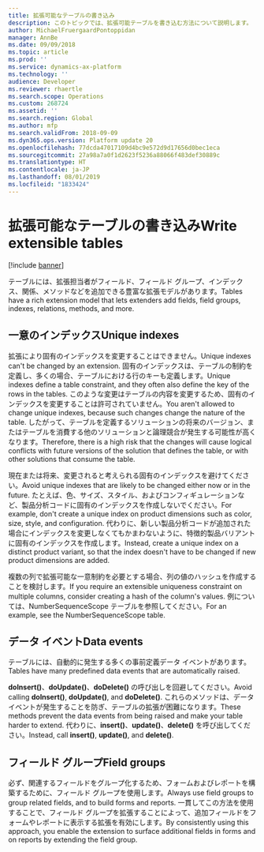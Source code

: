 ```yaml
---
title: 拡張可能なテーブルの書き込み
description: このトピックでは、拡張可能テーブルを書き込む方法について説明します。
author: MichaelFruergaardPontoppidan
manager: AnnBe
ms.date: 09/09/2018
ms.topic: article
ms.prod: ''
ms.service: dynamics-ax-platform
ms.technology: ''
audience: Developer
ms.reviewer: rhaertle
ms.search.scope: Operations
ms.custom: 268724
ms.assetid: ''
ms.search.region: Global
ms.author: mfp
ms.search.validFrom: 2018-09-09
ms.dyn365.ops.version: Platform update 20
ms.openlocfilehash: 77dcda47017109d4bc9e572d9d17656d0bec1eca
ms.sourcegitcommit: 27a98a7a0f1d2623f5236a88066f483def30889c
ms.translationtype: HT
ms.contentlocale: ja-JP
ms.lasthandoff: 08/01/2019
ms.locfileid: "1833424"
---
```

# <a name="write-extensible-tables"></a><span data-ttu-id="faafe-103">拡張可能なテーブルの書き込み</span><span class="sxs-lookup"><span data-stu-id="faafe-103">Write extensible tables</span></span>
[!include [banner](../includes/banner.md)]

<span data-ttu-id="faafe-104">テーブルには、拡張担当者がフィールド、フィールド グループ、インデックス、関係、メソッドなどを追加できる豊富な拡張モデルがあります。</span><span class="sxs-lookup"><span data-stu-id="faafe-104">Tables have a rich extension model that lets extenders add fields, field groups, indexes, relations, methods, and more.</span></span>

## <a name="unique-indexes"></a><span data-ttu-id="faafe-105">一意のインデックス</span><span class="sxs-lookup"><span data-stu-id="faafe-105">Unique indexes</span></span>
<span data-ttu-id="faafe-106">拡張により固有のインデックスを変更することはできません。</span><span class="sxs-lookup"><span data-stu-id="faafe-106">Unique indexes can't be changed by an extension.</span></span> <span data-ttu-id="faafe-107">固有のインデックスは、テーブルの制約を定義し、多くの場合、テーブルにおける行のキーも定義します。</span><span class="sxs-lookup"><span data-stu-id="faafe-107">Unique indexes define a table constraint, and they often also define the key of the rows in the tables.</span></span> <span data-ttu-id="faafe-108">このような変更はテーブルの内容を変更するため、固有のインデックスを変更することは許可されていません。</span><span class="sxs-lookup"><span data-stu-id="faafe-108">You aren't allowed to change unique indexes, because such changes change the nature of the table.</span></span> <span data-ttu-id="faafe-109">したがって、テーブルを定義するソリューションの将来のバージョン、またはテーブルを消費する他のソリューションと論理競合が発生する可能性が高くなります。</span><span class="sxs-lookup"><span data-stu-id="faafe-109">Therefore, there is a high risk that the changes will cause logical conflicts with future versions of the solution that defines the table, or with other solutions that consume the table.</span></span>

<span data-ttu-id="faafe-110">現在または将来、変更されると考えられる固有のインデックスを避けてください。</span><span class="sxs-lookup"><span data-stu-id="faafe-110">Avoid unique indexes that are likely to be changed either now or in the future.</span></span> <span data-ttu-id="faafe-111">たとえば、色、サイズ、スタイル、およびコンフィギュレーションなど、製品分析コードに固有のインデックスを作成しないでください。</span><span class="sxs-lookup"><span data-stu-id="faafe-111">For example, don't create a unique index on product dimensions such as color, size, style, and configuration.</span></span> <span data-ttu-id="faafe-112">代わりに、新しい製品分析コードが追加された場合にインデックスを変更しなくてもかまわないように、特徴的製品バリアントに固有のインデックスを作成します。</span><span class="sxs-lookup"><span data-stu-id="faafe-112">Instead, create a unique index on a distinct product variant, so that the index doesn't have to be changed if new product dimensions are added.</span></span>

<span data-ttu-id="faafe-113">複数の列で拡張可能な一意制約を必要とする場合、列の値のハッシュを作成することを検討します。</span><span class="sxs-lookup"><span data-stu-id="faafe-113">If you require an extensible uniqueness constraint on multiple columns, consider creating a hash of the column's values.</span></span> <span data-ttu-id="faafe-114">例については、NumberSequenceScope テーブルを参照してください。</span><span class="sxs-lookup"><span data-stu-id="faafe-114">For an example, see the NumberSequenceScope table.</span></span>

## <a name="data-events"></a><span data-ttu-id="faafe-115">データ イベント</span><span class="sxs-lookup"><span data-stu-id="faafe-115">Data events</span></span>
<span data-ttu-id="faafe-116">テーブルには、自動的に発生する多くの事前定義データ イベントがあります。</span><span class="sxs-lookup"><span data-stu-id="faafe-116">Tables have many predefined data events that are automatically raised.</span></span>

<span data-ttu-id="faafe-117">**doInsert()**、**doUpdate()**、**doDelete()** の呼び出しを回避してください。</span><span class="sxs-lookup"><span data-stu-id="faafe-117">Avoid calling **doInsert()**, **doUpdate()**, and **doDelete()**.</span></span> <span data-ttu-id="faafe-118">これらのメソッドは、データ イベントが発生することを防ぎ、テーブルの拡張が困難になります。</span><span class="sxs-lookup"><span data-stu-id="faafe-118">These methods prevent the data events from being raised and make your table harder to extend.</span></span> <span data-ttu-id="faafe-119">代わりに、**insert()**、**update()**、**delete()** を呼び出してください。</span><span class="sxs-lookup"><span data-stu-id="faafe-119">Instead, call **insert()**, **update()**, and **delete()**.</span></span>

## <a name="field-groups"></a><span data-ttu-id="faafe-120">フィールド グループ</span><span class="sxs-lookup"><span data-stu-id="faafe-120">Field groups</span></span>
<span data-ttu-id="faafe-121">必ず、関連するフィールドをグループ化するため、フォームおよびレポートを構築するために、フィールド グループを使用します。</span><span class="sxs-lookup"><span data-stu-id="faafe-121">Always use field groups to group related fields, and to build forms and reports.</span></span> <span data-ttu-id="faafe-122">一貫してこの方法を使用することで、フィールド グループを拡張することによって、追加フィールドをフォームやレポートに表示する拡張を有効にします。</span><span class="sxs-lookup"><span data-stu-id="faafe-122">By consistently using this approach, you enable the extension to surface additional fields in forms and on reports by extending the field group.</span></span>
